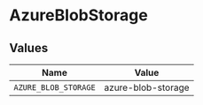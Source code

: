 # AzureBlobStorage


## Values

| Name                 | Value                |
| -------------------- | -------------------- |
| `AZURE_BLOB_STORAGE` | azure-blob-storage   |